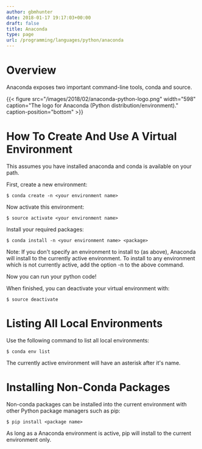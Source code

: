 ```yaml
---
author: gbmhunter
date: 2018-01-17 19:17:03+00:00
draft: false
title: Anaconda
type: page
url: /programming/languages/python/anaconda
---
```


# Overview




Anaconda exposes two important command-line tools, conda and source.



{{< figure src="/images/2018/02/anaconda-python-logo.png" width="598" caption="The logo for Anaconda (Python distribution/environment)." caption-position="bottom" >}}



# How To Create And Use A Virtual Environment




This assumes you have installed anaconda and conda is available on your path.




First, create a new environment:



    
    $ conda create -n <your environment name>




Now activate this environment:



    
    $ source activate <your environment name>




Install your required packages:



    
    $ conda install -n <your environment name> <package>




Note: If you don't specify an environment to install to (as above), Anaconda will install to the currently active environment. To install to any environment which is not currently active, add the option -n <your environment name> to the above command.




Now you can run your python code!




When finished, you can deactivate your virtual environment with:



    
    $ source deactivate




# Listing All Local Environments




Use the following command to list all local environments:



    
    $ conda env list




The currently active environment will have an asterisk after it's name.




# Installing Non-Conda Packages




Non-conda packages can be installed into the current environment with other Python package managers such as pip:



    
    $ pip install <package name>




As long as a Anaconda environment is active, pip will install to the current environment only.
